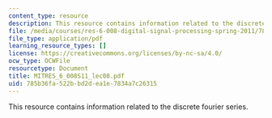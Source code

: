 ```yaml
---
content_type: resource
description: This resource contains information related to the discrete fourier series.
file: /media/courses/res-6-008-digital-signal-processing-spring-2011/785b36fa522bbd2dea1e7834a7c26315_MITRES_6_008S11_lec08.pdf
file_type: application/pdf
learning_resource_types: []
license: https://creativecommons.org/licenses/by-nc-sa/4.0/
ocw_type: OCWFile
resourcetype: Document
title: MITRES_6_008S11_lec08.pdf
uid: 785b36fa-522b-bd2d-ea1e-7834a7c26315
---
```

This resource contains information related to the discrete fourier series.